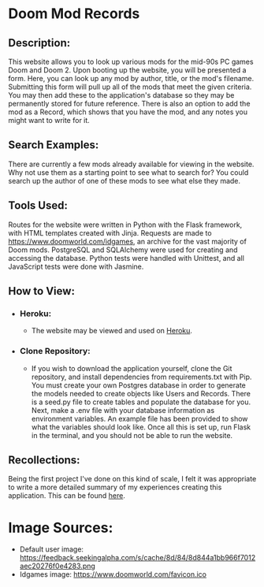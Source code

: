 # Doom Mod Records

## Description:
This website allows you to look up various mods for the mid-90s PC games Doom and Doom 2.  Upon booting up the website, you will be presented a form.  Here, you can look up any mod by author, title, or the mod's filename.  Submitting this form will pull up all of the mods that meet the given criteria.  You may then add these to the application's database so they may be permanently stored for future reference.  There is also an option to add the mod as a Record, which shows that you have the mod, and any notes you might want to write for it.

## Search Examples:
There are currently a few mods already available for viewing in the website.  Why not use them as a starting point to see what to search for?  You could search up the author of one of these mods to see what else they made.

## Tools Used:
Routes for the website were written in Python with the Flask framework, with HTML templates created with Jinja.  Requests are made to https://www.doomworld.com/idgames, an archive for the vast majority of Doom mods.  PostgreSQL and SQLAlchemy were used for creating and accessing the database.  Python tests were handled with Unittest, and all JavaScript tests were done with Jasmine.

## How to View:
-   ### __Heroku:__
    -   The website may be viewed and used on [Heroku](https://doom-mod-records.herokuapp.com).

-   ### __Clone Repository:__
    -   If you wish to download the application yourself, clone the Git repository, and install dependencies from requirements.txt with Pip.  You must create your own Postgres database in order to generate the models needed to create objects like Users and Records.  There is a seed.py file to create tables and populate the database for you.  Next, make a .env file with your database information as environment variables.  An example file has been provided to show what the variables should look like.  Once all this is set up,  run Flask in the terminal, and you should not be able to run the website.

## Recollections:
Being the first project I've done on this kind of scale, I felt it was appropriate to write a more detailed summary of my experiences creating this application.  This can be found [here](reflections.md).

# Image Sources:
-   Default user image: https://feedback.seekingalpha.com/s/cache/8d/84/8d844a1bb966f7012aec20276f0e4283.png
-   Idgames image: https://www.doomworld.com/favicon.ico